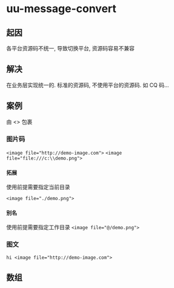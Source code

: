 # uu-message-convert

## 起因
各平台资源码不统一, 导致切换平台, 资源码容易不兼容

## 解决
在业务层实现统一的. 标准的资源码, 不使用平台的资源码. 如 CQ 码...

## 案例
由 <> 包裹

### 图片码
`<image file="http://demo-image.com">`
`<image file="file:///c:\\demo.png">`
  
#### 拓展  
使用前提需要指定当前目录

`<image file="./demo.png">`

#### 别名
使用前提需要指定工作目录
`<image file="@/demo.png">`

### 图文
`hi <image file="http://demo-image.com">`

## 数组
